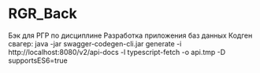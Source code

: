 # RGR_Back
Бэк для РГР по дисциплине Разработка приложения баз данных
Кодген свагер:
java -jar swagger-codegen-cli.jar generate -i http://localhost:8080/v2/api-docs -l typescript-fetch -o api.tmp -D supportsES6=true
